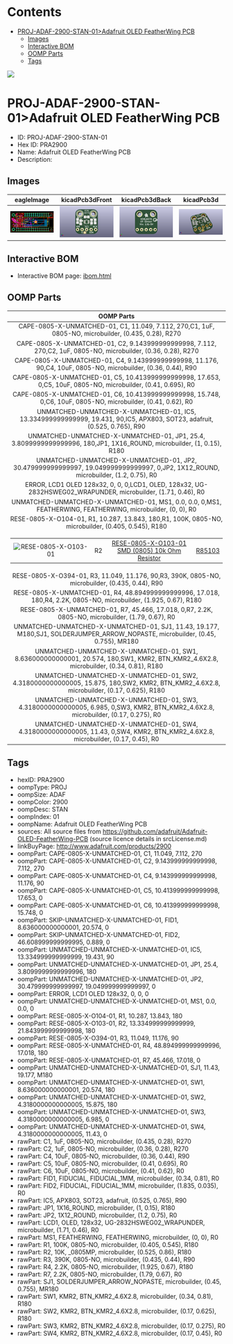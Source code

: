 



Contents
========

* [PROJ-ADAF-2900-STAN-01>Adafruit OLED FeatherWing PCB](#proj-adaf-2900-stan-01adafruit-oled-featherwing-pcb)
	* [Images](#images)
	* [Interactive BOM](#interactive-bom)
	* [OOMP Parts](#oomp-parts)
	* [Tags](#tags)
  
![][im]
# PROJ-ADAF-2900-STAN-01>Adafruit OLED FeatherWing PCB

- ID: PROJ-ADAF-2900-STAN-01
- Hex ID: PRA2900
- Name: Adafruit OLED FeatherWing PCB
- Description: 

## Images
  
  

|eagleImage|kicadPcb3dFront|kicadPcb3dBack|kicadPcb3d|
| :---: | :---: | :---: | :---: |
|[![eagleImage](eagleImage_140.png)](eagleImage_600.png)|[![kicadPcb3dFront](kicadPcb3dFront_140.png)](kicadPcb3dFront_600.png)|[![kicadPcb3dBack](kicadPcb3dBack_140.png)](kicadPcb3dBack_600.png)|[![kicadPcb3d](kicadPcb3d_140.png)](kicadPcb3d_600.png)|

## Interactive BOM

- Interactive BOM page: [ibom.html](kicad/bom/ibom.html)

## OOMP Parts
  

|OOMP Parts|
| :---: |
|CAPE-0805-X-UNMATCHED-01, C1, 11.049, 7.112, 270,C1, 1uF, 0805-NO, microbuilder, (0.435, 0.28), R270|
|CAPE-0805-X-UNMATCHED-01, C2, 9.143999999999998, 7.112, 270,C2, 1uF, 0805-NO, microbuilder, (0.36, 0.28), R270|
|CAPE-0805-X-UNMATCHED-01, C4, 9.143999999999998, 11.176, 90,C4, 10uF, 0805-NO, microbuilder, (0.36, 0.44), R90|
|CAPE-0805-X-UNMATCHED-01, C5, 10.413999999999998, 17.653, 0,C5, 10uF, 0805-NO, microbuilder, (0.41, 0.695), R0|
|CAPE-0805-X-UNMATCHED-01, C6, 10.413999999999998, 15.748, 0,C6, 10uF, 0805-NO, microbuilder, (0.41, 0.62), R0|
|UNMATCHED-UNMATCHED-X-UNMATCHED-01, IC5, 13.334999999999999, 19.431, 90,IC5, APX803, SOT23, adafruit, (0.525, 0.765), R90|
|UNMATCHED-UNMATCHED-X-UNMATCHED-01, JP1, 25.4, 3.8099999999999996, 180,JP1, 1X16_ROUND, microbuilder, (1, 0.15), R180|
|UNMATCHED-UNMATCHED-X-UNMATCHED-01, JP2, 30.479999999999997, 19.049999999999997, 0,JP2, 1X12_ROUND, microbuilder, (1.2, 0.75), R0|
|ERROR, LCD1 OLED 128x32, 0, 0, 0,LCD1, OLED, 128x32, UG-2832HSWEG02_WRAPUNDER, microbuilder, (1.71, 0.46), R0|
|UNMATCHED-UNMATCHED-X-UNMATCHED-01, MS1, 0.0, 0.0, 0,MS1, FEATHERWING, FEATHERWING, microbuilder, (0, 0), R0|
|RESE-0805-X-O104-01, R1, 10.287, 13.843, 180,R1, 100K, 0805-NO, microbuilder, (0.405, 0.545), R180|
|<table><tr><td>![RESE-0805-X-O103-01](https://raw.githubusercontent.com/oomlout/oomlout_OOMP_parts/main/RESE-0805-X-O103-01/image_140.jpg)</td><td> R2</td><td>[RESE-0805-X-O103-01<br>SMD (0805) 10k Ohm Resistor](https://github.com/oomlout/oomlout_OOMP_parts/tree/main/RESE-0805-X-O103-01/)</td><td>[R85103](https://github.com/oomlout/oomlout_OOMP_parts/tree/main/RESE-0805-X-O103-01/)</td></tr></table>|
|RESE-0805-X-O394-01, R3, 11.049, 11.176, 90,R3, 390K, 0805-NO, microbuilder, (0.435, 0.44), R90|
|RESE-0805-X-UNMATCHED-01, R4, 48.894999999999996, 17.018, 180,R4, 2.2K, 0805-NO, microbuilder, (1.925, 0.67), R180|
|RESE-0805-X-UNMATCHED-01, R7, 45.466, 17.018, 0,R7, 2.2K, 0805-NO, microbuilder, (1.79, 0.67), R0|
|UNMATCHED-UNMATCHED-X-UNMATCHED-01, SJ1, 11.43, 19.177, M180,SJ1, SOLDERJUMPER_ARROW_NOPASTE, microbuilder, (0.45, 0.755), MR180|
|UNMATCHED-UNMATCHED-X-UNMATCHED-01, SW1, 8.636000000000001, 20.574, 180,SW1, KMR2, BTN_KMR2_4.6X2.8, microbuilder, (0.34, 0.81), R180|
|UNMATCHED-UNMATCHED-X-UNMATCHED-01, SW2, 4.3180000000000005, 15.875, 180,SW2, KMR2, BTN_KMR2_4.6X2.8, microbuilder, (0.17, 0.625), R180|
|UNMATCHED-UNMATCHED-X-UNMATCHED-01, SW3, 4.3180000000000005, 6.985, 0,SW3, KMR2, BTN_KMR2_4.6X2.8, microbuilder, (0.17, 0.275), R0|
|UNMATCHED-UNMATCHED-X-UNMATCHED-01, SW4, 4.3180000000000005, 11.43, 0,SW4, KMR2, BTN_KMR2_4.6X2.8, microbuilder, (0.17, 0.45), R0|

## Tags

- hexID: PRA2900
- oompType: PROJ
- oompSize: ADAF
- oompColor: 2900
- oompDesc: STAN
- oompIndex: 01
- oompName: Adafruit OLED FeatherWing PCB
- sources: All source files from https://github.com/adafruit/Adafruit-OLED-FeatherWing-PCB (source licence details in srcLicense.md)
- linkBuyPage: http://www.adafruit.com/products/2900
- oompPart: CAPE-0805-X-UNMATCHED-01, C1, 11.049, 7.112, 270
- oompPart: CAPE-0805-X-UNMATCHED-01, C2, 9.143999999999998, 7.112, 270
- oompPart: CAPE-0805-X-UNMATCHED-01, C4, 9.143999999999998, 11.176, 90
- oompPart: CAPE-0805-X-UNMATCHED-01, C5, 10.413999999999998, 17.653, 0
- oompPart: CAPE-0805-X-UNMATCHED-01, C6, 10.413999999999998, 15.748, 0
- oompPart: SKIP-UNMATCHED-X-UNMATCHED-01, FID1, 8.636000000000001, 20.574, 0
- oompPart: SKIP-UNMATCHED-X-UNMATCHED-01, FID2, 46.608999999999995, 0.889, 0
- oompPart: UNMATCHED-UNMATCHED-X-UNMATCHED-01, IC5, 13.334999999999999, 19.431, 90
- oompPart: UNMATCHED-UNMATCHED-X-UNMATCHED-01, JP1, 25.4, 3.8099999999999996, 180
- oompPart: UNMATCHED-UNMATCHED-X-UNMATCHED-01, JP2, 30.479999999999997, 19.049999999999997, 0
- oompPart: ERROR, LCD1 OLED 128x32, 0, 0, 0
- oompPart: UNMATCHED-UNMATCHED-X-UNMATCHED-01, MS1, 0.0, 0.0, 0
- oompPart: RESE-0805-X-O104-01, R1, 10.287, 13.843, 180
- oompPart: RESE-0805-X-O103-01, R2, 13.334999999999999, 21.843999999999998, 180
- oompPart: RESE-0805-X-O394-01, R3, 11.049, 11.176, 90
- oompPart: RESE-0805-X-UNMATCHED-01, R4, 48.894999999999996, 17.018, 180
- oompPart: RESE-0805-X-UNMATCHED-01, R7, 45.466, 17.018, 0
- oompPart: UNMATCHED-UNMATCHED-X-UNMATCHED-01, SJ1, 11.43, 19.177, M180
- oompPart: UNMATCHED-UNMATCHED-X-UNMATCHED-01, SW1, 8.636000000000001, 20.574, 180
- oompPart: UNMATCHED-UNMATCHED-X-UNMATCHED-01, SW2, 4.3180000000000005, 15.875, 180
- oompPart: UNMATCHED-UNMATCHED-X-UNMATCHED-01, SW3, 4.3180000000000005, 6.985, 0
- oompPart: UNMATCHED-UNMATCHED-X-UNMATCHED-01, SW4, 4.3180000000000005, 11.43, 0
- rawPart: C1, 1uF, 0805-NO, microbuilder, (0.435, 0.28), R270
- rawPart: C2, 1uF, 0805-NO, microbuilder, (0.36, 0.28), R270
- rawPart: C4, 10uF, 0805-NO, microbuilder, (0.36, 0.44), R90
- rawPart: C5, 10uF, 0805-NO, microbuilder, (0.41, 0.695), R0
- rawPart: C6, 10uF, 0805-NO, microbuilder, (0.41, 0.62), R0
- rawPart: FID1, FIDUCIAL, FIDUCIAL_1MM, microbuilder, (0.34, 0.81), R0
- rawPart: FID2, FIDUCIAL, FIDUCIAL_1MM, microbuilder, (1.835, 0.035), R0
- rawPart: IC5, APX803, SOT23, adafruit, (0.525, 0.765), R90
- rawPart: JP1, 1X16_ROUND, microbuilder, (1, 0.15), R180
- rawPart: JP2, 1X12_ROUND, microbuilder, (1.2, 0.75), R0
- rawPart: LCD1, OLED, 128x32, UG-2832HSWEG02_WRAPUNDER, microbuilder, (1.71, 0.46), R0
- rawPart: MS1, FEATHERWING, FEATHERWING, microbuilder, (0, 0), R0
- rawPart: R1, 100K, 0805-NO, microbuilder, (0.405, 0.545), R180
- rawPart: R2, 10K, _0805MP, microbuilder, (0.525, 0.86), R180
- rawPart: R3, 390K, 0805-NO, microbuilder, (0.435, 0.44), R90
- rawPart: R4, 2.2K, 0805-NO, microbuilder, (1.925, 0.67), R180
- rawPart: R7, 2.2K, 0805-NO, microbuilder, (1.79, 0.67), R0
- rawPart: SJ1, SOLDERJUMPER_ARROW_NOPASTE, microbuilder, (0.45, 0.755), MR180
- rawPart: SW1, KMR2, BTN_KMR2_4.6X2.8, microbuilder, (0.34, 0.81), R180
- rawPart: SW2, KMR2, BTN_KMR2_4.6X2.8, microbuilder, (0.17, 0.625), R180
- rawPart: SW3, KMR2, BTN_KMR2_4.6X2.8, microbuilder, (0.17, 0.275), R0
- rawPart: SW4, KMR2, BTN_KMR2_4.6X2.8, microbuilder, (0.17, 0.45), R0



[im]: kicadPcb3d_450.png
